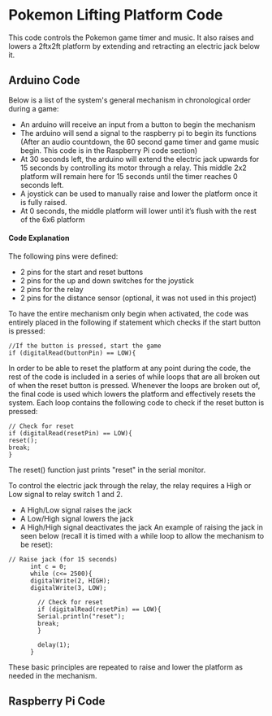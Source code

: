 # Pokemon Lifting Platform Code
This code controls the Pokemon game timer and music. It also raises and lowers a 2ftx2ft platform by extending and retracting an electric jack below it.

## Arduino Code
Below is a list of the system's general mechanism in chronological order during a game:
- An arduino will receive an input from a button to begin the mechanism
- The arduino will send a signal to the raspberry pi to begin its functions (After an audio countdown, the 60 second game timer and game music begin. This code is in the Raspberry Pi code section)
- At 30 seconds left, the arduino will extend the electric jack upwards for 15 seconds by controlling its motor through a relay. This middle 2x2 platform will remain here for 15 seconds until the timer reaches 0 seconds left.
- A joystick can be used to manually raise and lower the platform once it is fully raised.
- At 0 seconds, the middle platform will lower until it’s flush with the rest of the 6x6 platform

#### Code Explanation
The following pins were defined:
- 2 pins for the start and reset buttons
- 2 pins for the up and down switches for the joystick
- 2 pins for the relay
- 2 pins for the distance sensor (optional, it was not used in this project)


To have the entire mechanism only begin when activated, the code was entirely placed in the following if statement which checks if the start button is pressed:
```
//If the button is pressed, start the game
if (digitalRead(buttonPin) == LOW){
```


In order to be able to reset the platform at any point during the code, the rest of the code is included in a series of while loops that are all broken out of when the reset button is pressed. Whenever the loops are broken out of, the final code is used which lowers the platform and effectively resets the system. Each loop contains the following code to check if the reset button is pressed:
```
// Check for reset
if (digitalRead(resetPin) == LOW){
reset();
break; 
}
```
The reset() function just prints "reset" in the serial monitor. 

To control the electric jack through the relay, the relay requires a High or Low signal to relay switch 1 and 2.
- A High/Low signal raises the jack
- A Low/High signal lowers the jack
- A High/High signal deactivates the jack
An example of raising the jack in seen below (recall it is timed with a while loop to allow the mechanism to be reset):
```
// Raise jack (for 15 seconds)
      int c = 0;
      while (c<= 2500){
      digitalWrite(2, HIGH);
      digitalWrite(3, LOW);
      
        // Check for reset
        if (digitalRead(resetPin) == LOW){
        Serial.println("reset");
        break; 
        }

        delay(1);
      }
```
These basic principles are repeated to raise and lower the platform as needed in the mechanism.


## Raspberry Pi Code
